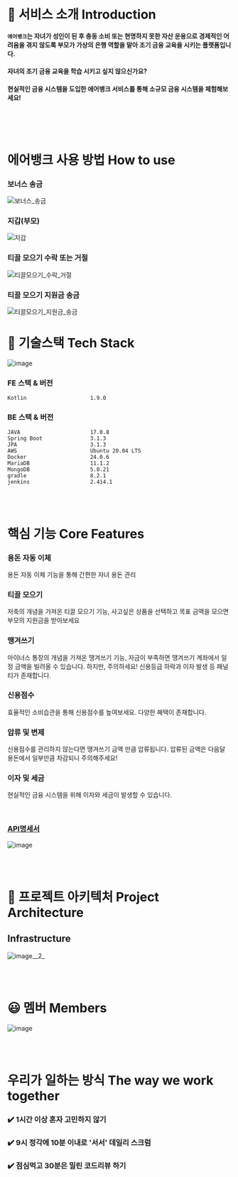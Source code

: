 # 🔎 서비스 소개 Introduction
#### `에어뱅크`는 자녀가 성인이 된 후 충동 소비 또는 현명하지 못한 자산 운용으로 경제적인 어려움을 겪지 않도록 부모가 가상의 은행 역할을 맡아 조기 금융 교육을 시키는 플랫폼입니다.
#### 자녀의 조기 금융 교육을 학습 시키고 싶지 않으신가요?
#### 현실적인 금융 시스템을 도입한 에어뱅크 서비스를 통해 소규모 금융 시스템을 체험해보세요!

<br><br><br>

# 에어뱅크 사용 방법 How to use
### 보너스 송금
![보너스_송금](/uploads/2c2f9b2f57fa61d2d70391cb5b1baf07/보너스_송금.gif)



### 지갑(부모)
![지갑](/uploads/f1be52c7562599ceb94b9b2246b301a0/지갑.gif)


### 티끌 모으기 수락 또는 거절
![티끌모으기_수락_거절](/uploads/3e7eada4d363414f2c534c82f8476efc/티끌모으기_수락_거절.gif)


### 티끌 모으기 지원금 송금
![티끌모으기_지원금_송금](/uploads/bb6f5002be0bf22f5f1192dbb16ec926/티끌모으기_지원금_송금.gif)

# 🔧 기술스택 Tech Stack
![image](/uploads/12d0dda84552521b3ffe8d53705ee056/image.png)
### FE 스택 & 버전
```
Kotlin                    1.9.0
```

### BE 스택 & 버전
```
JAVA                      17.0.8
Spring Boot               3.1.3
JPA                       3.1.3
AWS                       Ubuntu 20.04 LTS
Docker                    24.0.6
MariaDB                   11.1.2
MongoDB                   5.0.21
gradle                    8.2.1
jenkins                   2.414.1
```


<br><br>

# 핵심 기능 Core Features

### 용돈 자동 이체
용돈 자동 이체 기능을 통해 간편한 자녀 용돈 관리


### 티끌 모으기
저축의 개념을 가져온 티끌 모으기 기능, 사고싶은 상품을 선택하고 목표 금액을 모으면 부모의 지원금을 받아보세요


### 땡겨쓰기
마이너스 통장의 개념을 가져온 땡겨쓰기 기능, 자금이 부족하면 땡겨쓰기 계좌에서 일정 금액을 빌려올 수 있습니다.
하지만, 주의하세요! 신용등급 하락과 이자 발생 등 패널티가 존재합니다.


### 신용점수
효율적인 소비습관을 통해 신용점수를 높여보세요. 다양한 혜택이 존재합니다.


### 압류 및 변제
신용점수를 관리하지 않는다면 땡겨쓰기 금액 만큼 압류됩니다. 압류된 금액은 다음달 용돈에서 일부만큼 차감되니 주의해주세요!


### 이자 및 세금
현실적인 금융 시스템을 위해 이자와 세금이 발생할 수 있습니다.

<br>

### [API명세서](https://airbank.ssafy.life/swagger-ui/index.html)
 ![image](/uploads/7958e685e5ffb60d934ce5dbec585bcf/image.png)
 
 <br><br>
# 📏 프로젝트 아키텍처 Project Architecture

## Infrastructure
![image__2_](/uploads/11977c3d534ca7d619c8e130d6ab54f1/image__2_.png)

<br><br>

# 😃 멤버 Members
![image](/uploads/0c6982051c04b9886db75a0feb1c7035/image.png)


<br><br>
# 우리가 일하는 방식 The way we work together
### ✔️ 1시간 이상 혼자 고민하지 않기
### ✔️ 9시 정각에 10분 이내로 '서서' 데일리 스크럼
### ✔️ 점심먹고 30분은 밀린 코드리뷰 하기

